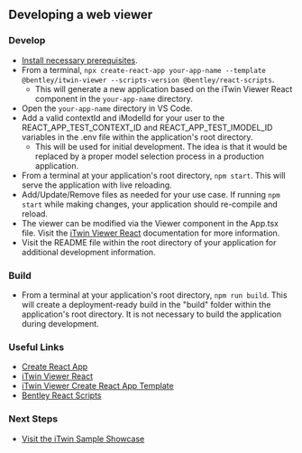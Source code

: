 ## Developing a web viewer

### Develop
- [Install necessary prerequisites]($docs/getting-started/development-prerequisites).
- From a terminal, `npx create-react-app your-app-name --template @bentley/itwin-viewer --scripts-version @bentley/react-scripts`.
    - This will generate a new application based on the iTwin Viewer React component in the `your-app-name` directory.
- Open the `your-app-name` directory in VS Code.
- Add a valid contextId and iModelId for your user to the REACT_APP_TEST_CONTEXT_ID and REACT_APP_TEST_IMODEL_ID variables in the .env file within the application's root directory.
  - This will be used for initial development. The idea is that it would be replaced by a proper model selection process in a production application.
- From a terminal at your application's root directory, `npm start`. This will serve the application with live reloading.
- Add/Update/Remove files as needed for your use case. If running `npm start` while making changes, your application should re-compile and reload.
- The viewer can be modified via the Viewer component in the App.tsx file. Visit the [iTwin Viewer React](https://www.npmjs.com/package/@bentley/itwin-viewer-react) documentation for more information.
- Visit the README file within the root directory of your application for additional development information.

### Build
- From a terminal at your application's root directory, `npm run build`. This will create a deployment-ready build in the "build" folder within the application's root directory. It is not necessary to build the application during development.

### Useful Links
- [Create React App](https://create-react-app.dev/)
- [iTwin Viewer React](https://www.npmjs.com/package/@bentley/itwin-viewer-react)
- [iTwin Viewer Create React App Template](https://www.npmjs.com/package/@bentley/cra-template-itwin-viewer)
- [Bentley React Scripts](https://www.npmjs.com/package/@bentley/react-scripts)

### Next Steps
- [Visit the iTwin Sample Showcase](https://www.itwinjs.org/sample-showcase/)
